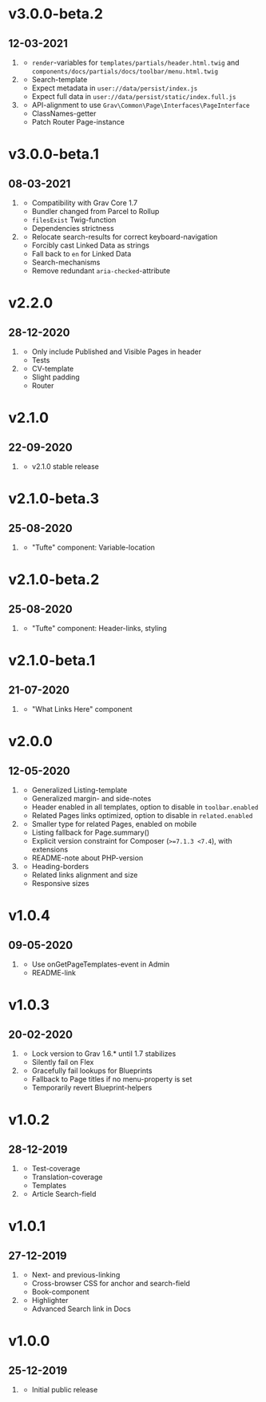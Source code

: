 # v3.0.0-beta.2
## 12-03-2021

1. [](#new)
    * `render`-variables for `templates/partials/header.html.twig` and `components/docs/partials/docs/toolbar/menu.html.twig`
2. [](#improved)
    * Search-template
    * Expect metadata in `user://data/persist/index.js`
    * Expect full data in `user://data/persist/static/index.full.js`
3. [](#bugfix)
    * API-alignment to use `Grav\Common\Page\Interfaces\PageInterface`
    * ClassNames-getter
    * Patch Router Page-instance

# v3.0.0-beta.1
## 08-03-2021

1. [](#new)
    * Compatibility with Grav Core 1.7
    * Bundler changed from Parcel to Rollup
    * `filesExist` Twig-function
    * Dependencies strictness
2. [](#bugfix)
    * Relocate search-results for correct keyboard-navigation
    * Forcibly cast Linked Data as strings
    * Fall back to `en` for Linked Data
    * Search-mechanisms
    * Remove redundant `aria-checked`-attribute

# v2.2.0
## 28-12-2020

1. [](#improved)
    * Only include Published and Visible Pages in header
    * Tests
2. [](#bugfix)
    * CV-template
    * Slight padding
    * Router

# v2.1.0
## 22-09-2020

1. [](#new)
    * v2.1.0 stable release

# v2.1.0-beta.3
## 25-08-2020

1. [](#bugfix)
    * "Tufte" component: Variable-location

# v2.1.0-beta.2
## 25-08-2020

1. [](#improved)
    * "Tufte" component: Header-links, styling

# v2.1.0-beta.1
## 21-07-2020

1. [](#new)
    * "What Links Here" component

# v2.0.0
## 12-05-2020

1. [](#new)
    * Generalized Listing-template
    * Generalized margin- and side-notes
    * Header enabled in all templates, option to disable in `toolbar.enabled`
    * Related Pages links optimized, option to disable in `related.enabled`
2. [](#improved)
    * Smaller type for related Pages, enabled on mobile
    * Listing fallback for Page.summary()
    * Explicit version constraint for Composer (`>=7.1.3 <7.4`), with extensions
    * README-note about PHP-version
3. [](#bugfix)
    * Heading-borders
    * Related links alignment and size
    * Responsive sizes

# v1.0.4
## 09-05-2020

1. [](#bugfix)
    * Use onGetPageTemplates-event in Admin
    * README-link

# v1.0.3
## 20-02-2020

1. [](#new)
    * Lock version to Grav 1.6.* until 1.7 stabilizes
    * Silently fail on Flex
2. [](#bugfix)
    * Gracefully fail lookups for Blueprints
    * Fallback to Page titles if no menu-property is set
    * Temporarily revert Blueprint-helpers

# v1.0.2
## 28-12-2019

1. [](#improved)
    * Test-coverage
    * Translation-coverage
    * Templates
2. [](#bugfix)
    * Article Search-field

# v1.0.1
## 27-12-2019

1. [](#improved)
    * Next- and previous-linking
    * Cross-browser CSS for anchor and search-field
    * Book-component
2. [](#bugfix)
    * Highlighter
    * Advanced Search link in Docs

# v1.0.0
## 25-12-2019

1. [](#new)
    * Initial public release
